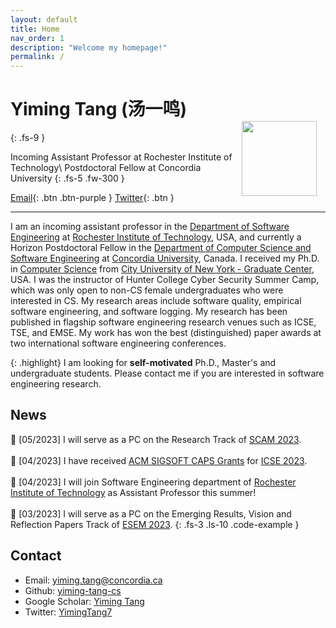 ```yaml
---
layout: default
title: Home
nav_order: 1
description: "Welcome my homepage!"
permalink: /
---
```


# Yiming Tang (汤一鸣)
{: .fs-9 }

<img src="{{site.baseurl}}/assets/images/me.jpg" width="120" style="float: right; position: relative; margin-right: 1em; margin-top: -3.5em;">

Incoming Assistant Professor at Rochester Institute of Technology\\
Postdoctoral Fellow at Concordia University
{: .fs-5 .fw-300 }

[Email](mailto:yiming.tang@concordia.ca){: .btn .btn-purple } [Twitter](https://twitter.com/YimingTang7){: .btn }

---

I am an incoming assistant professor in the [Department of Software Engineering](https://www.rit.edu/computing/department-software-engineering) at [Rochester Institute of Technology](https://www.rit.edu/), USA, and currently a Horizon Postdoctoral Fellow in the [Department of Computer Science and Software Engineering](https://www.concordia.ca/ginacody/computer-science-software-eng.html) at [Concordia University](https://www.concordia.ca/), Canada. I received my Ph.D. in [Computer Science](https://www.gc.cuny.edu/computer-science) from [City University of New York - Graduate Center](https://www.gc.cuny.edu/), USA. I was the instructor of Hunter College Cyber Security Summer Camp, which was only open to non-CS female undergraduates who were interested in CS. My research areas include software quality, empirical software engineering, and software logging. My research has been published in flagship software engineering research venues such as ICSE, TSE, and EMSE. My work has won the best (distinguished) paper awards at two international software engineering conferences. 


{: .highlight}
I am looking for **self-motivated** Ph.D., Master's and undergraduate students. Please contact me if you are interested in software engineering research.
<!-- To use the theme, you do ***not*** need to clone or fork the [Just the Docs repo]! You should do that only if you intend to browse the theme docs locally, contribute to the development of the theme, or develop a new theme based on Just the Docs. -->


## News


📣 [05/2023] I will serve as a PC on the Research Track of [SCAM 2023](http://www.ieee-scam.org/2023/#cfpresearchtrack). <br/><br/>
📣 [04/2023] I have received [ACM SIGSOFT CAPS Grants](https://www.sigsoft.org/resources/caps.html) for [ICSE 2023](https://conf.researchr.org/home/icse-2023). <br/><br/>
📣 [04/2023] I will join Software Engineering department of [Rochester Institute of Technology](https://www.rit.edu/) as Assistant Professor this summer! <br/><br/>
📣 [03/2023] I will serve as a PC on the Emerging Results, Vision and Reflection Papers Track of [ESEM 2023](https://conf.researchr.org/track/esem-2023/esem-2023-emerging-results-vision-and-reflection-papers). 
{: .fs-3 .ls-10 .code-example }


<!-- ----
## Education

- **Aug. 2017 - May 2021:**\\
Ph.D. in Computer Science, Supervised by Prof. Raffi Khatchadourian\\
City University of New York - Graduate Center, USA

- **Sep. 2015 - Sep. 2016:**\\
M.Sc. in Computer Science\\
The University of Manchester, UK

- **Sep. 2014 - Jun. 2015:**\\
Study Abroad\\
University of Leicester, UK

- **Aug. 2011 - Jul. 2015:**\\
B.Eng. in Software Engineering\\
Xidian University, China -->


## Contact
- Email: [yiming.tang@concordia.ca](mailto:yiming.tang@concordia.ca)
- Github: [yiming-tang-cs](https://github.com/yiming-tang-cs)
- Google Scholar: [Yiming Tang](https://scholar.google.com/citations?user=yQd3GgoAAAAJ)
- Twitter: [YimingTang7](https://twitter.com/YimingTang7)
